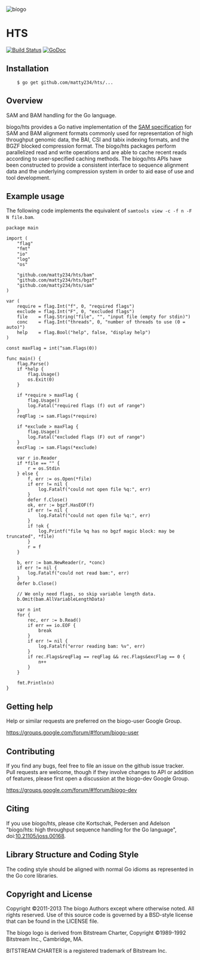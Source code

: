 ![bíogo](https://raw.githubusercontent.com/biogo/biogo/master/biogo.png)

# HTS

[![Build Status](https://travis-ci.org/biogo/hts.svg?branch=master)](https://travis-ci.org/biogo/hts) [![GoDoc](https://godoc.org/github.com/matty234/hts?status.svg)](https://godoc.org/github.com/matty234/hts)

## Installation

        $ go get github.com/matty234/hts/...

## Overview

SAM and BAM handling for the Go language.

bíogo/hts provides a Go native implementation of the [SAM specification](https://samtools.github.io/hts-specs/SAMv1.pdf) for SAM and BAM alignment formats commonly used for representation of high throughput genomic data, the BAI, CSI and tabix indexing formats, and the BGZF blocked compression format.
The bíogo/hts packages perform parallelized read and write operations and are able to cache recent reads according to user-specified caching methods.
The bíogo/hts APIs have been constructed to provide a consistent interface to sequence alignment data and the underlying compression system in order to aid ease of use and tool development.

## Example usage

The following code implements the equivalent of `samtools view -c -f n -F N file.bam`.

```
package main

import (
	"flag"
	"fmt"
	"io"
	"log"
	"os"

	"github.com/matty234/hts/bam"
	"github.com/matty234/hts/bgzf"
	"github.com/matty234/hts/sam"
)

var (
	require = flag.Int("f", 0, "required flags")
	exclude = flag.Int("F", 0, "excluded flags")
	file    = flag.String("file", "", "input file (empty for stdin)")
	conc    = flag.Int("threads", 0, "number of threads to use (0 = auto)")
	help    = flag.Bool("help", false, "display help")
)

const maxFlag = int(^sam.Flags(0))

func main() {
	flag.Parse()
	if *help {
		flag.Usage()
		os.Exit(0)
	}

	if *require > maxFlag {
		flag.Usage()
		log.Fatal("required flags (f) out of range")
	}
	reqFlag := sam.Flags(*require)

	if *exclude > maxFlag {
		flag.Usage()
		log.Fatal("excluded flags (F) out of range")
	}
	excFlag := sam.Flags(*exclude)

	var r io.Reader
	if *file == "" {
		r = os.Stdin
	} else {
		f, err := os.Open(*file)
		if err != nil {
			log.Fatalf("could not open file %q:", err)
		}
		defer f.Close()
		ok, err := bgzf.HasEOF(f)
		if err != nil {
			log.Fatalf("could not open file %q:", err)
		}
		if !ok {
			log.Printf("file %q has no bgzf magic block: may be truncated", *file)
		}
		r = f
	}

	b, err := bam.NewReader(r, *conc)
	if err != nil {
		log.Fatalf("could not read bam:", err)
	}
	defer b.Close()

	// We only need flags, so skip variable length data.
	b.Omit(bam.AllVariableLengthData)

	var n int
	for {
		rec, err := b.Read()
		if err == io.EOF {
			break
		}
		if err != nil {
			log.Fatalf("error reading bam: %v", err)
		}
		if rec.Flags&reqFlag == reqFlag && rec.Flags&excFlag == 0 {
			n++
		}
	}

	fmt.Println(n)
}
```

## Getting help

Help or similar requests are preferred on the biogo-user Google Group.

https://groups.google.com/forum/#!forum/biogo-user

## Contributing

If you find any bugs, feel free to file an issue on the github issue tracker.
Pull requests are welcome, though if they involve changes to API or addition of features, please first open a discussion at the biogo-dev Google Group.

https://groups.google.com/forum/#!forum/biogo-dev

## Citing

If you use bíogo/hts, please cite Kortschak, Pedersen and Adelson "bíogo/hts: high throughput sequence handling for the Go language", doi:[10.21105/joss.00168](http://dx.doi.org/10.21105/joss.00168).

## Library Structure and Coding Style

The coding style should be aligned with normal Go idioms as represented in the
Go core libraries.

## Copyright and License

Copyright ©2011-2013 The bíogo Authors except where otherwise noted. All rights
reserved. Use of this source code is governed by a BSD-style license that can be
found in the LICENSE file.

The bíogo logo is derived from Bitstream Charter, Copyright ©1989-1992
Bitstream Inc., Cambridge, MA.

BITSTREAM CHARTER is a registered trademark of Bitstream Inc.
